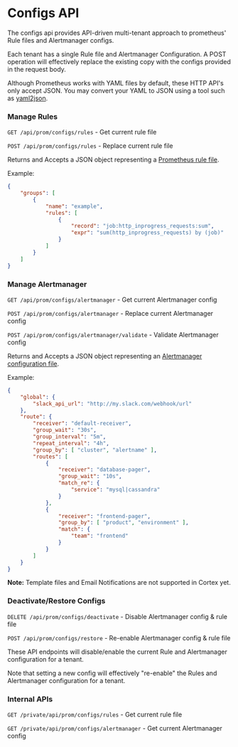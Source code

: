 # Configs API

The configs api provides API-driven multi-tenant approach to prometheus' Rule files and Alertmanager configs.

Each tenant has a single Rule file and Alertmanager Configuration. A POST operation will effectively replace the existing copy with the configs provided in the request body.

Although Prometheus works with YAML files by default, these HTTP API's only accept JSON. You may convert your YAML to JSON using a tool such as [yaml2json](https://github.com/bronze1man/yaml2json).

### Manage Rules

`GET /api/prom/configs/rules` - Get current rule file

`POST /api/prom/configs/rules` - Replace current rule file

Returns and Accepts a JSON object representing a [Prometheus rule file](https://prometheus.io/docs/prometheus/latest/configuration/recording_rules/#recording-rules). 

Example:

```json
{
    "groups": [
        {
            "name": "example",
            "rules": [
                {
                    "record": "job:http_inprogress_requests:sum",
                    "expr": "sum(http_inprogress_requests) by (job)"
                }
            ]
        }
    ]
}
```

### Manage Alertmanager

`GET /api/prom/configs/alertmanager` - Get current Alertmanager config

`POST /api/prom/configs/alertmanager` - Replace current Alertmanager config

`POST /api/prom/configs/alertmanager/validate` - Validate Alertmanager config

Returns and Accepts a JSON object representing an [Alertmanager configuration file](https://prometheus.io/docs/alerting/configuration/#configuration-file). 

Example:

```json
{
    "global": {
        "slack_api_url": "http://my.slack.com/webhook/url"
    },
    "route": {
        "receiver": "default-receiver",
        "group_wait": "30s",
        "group_interval": "5m",
        "repeat_interval": "4h",
        "group_by": [ "cluster", "alertname" ],
        "routes": [
            {
                "receiver": "database-pager",
                "group_wait": "10s",
                "match_re": {
                    "service": "mysql|cassandra"
                }
            },
            {
                "receiver": "frontend-pager",
                "group_by": [ "product", "environment" ],
                "match": {
                    "team": "frontend"
                }
            }
        ]
    }
}
```

**Note:** Template files and Email Notifications are not supported in Cortex yet.


### Deactivate/Restore Configs

`DELETE /api/prom/configs/deactivate` - Disable Alertmanager config & rule file

`POST /api/prom/configs/restore` - Re-enable Alertmanager config & rule file

These API endpoints will disable/enable the current Rule and Alertmanager configuration for a tenant.

Note that setting a new config will effectively "re-enable" the Rules and Alertmanager configuration for a tenant.

### Internal APIs

`GET /private/api/prom/configs/rules` - Get current rule file

`GET /private/api/prom/configs/alertmanager` - Get current Alertmanager config